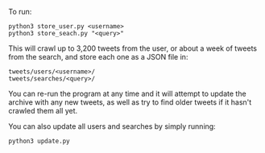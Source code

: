 To run:

    python3 store_user.py <username>
    python3 store_seach.py "<query>"

This will crawl up to 3,200 tweets from the user, or about a week of tweets from the search, and store each one as a JSON file in:

    tweets/users/<username>/
    tweets/searches/<query>/

You can re-run the program at any time and it will attempt to update the archive with any new tweets, as well as try to find older tweets if it hasn't crawled them all yet.

You can also update all users and searches by simply running:

    python3 update.py
